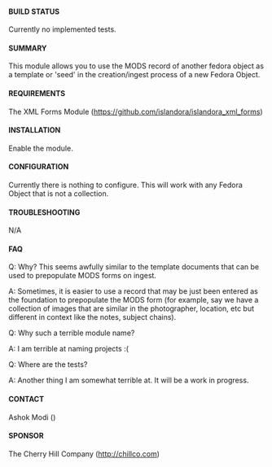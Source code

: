 #### BUILD STATUS

Currently no implemented tests.

#### SUMMARY

This module allows you to use the MODS record of another fedora object as a
template or 'seed' in the creation/ingest process of a new Fedora Object.

#### REQUIREMENTS

The XML Forms Module (https://github.com/islandora/islandora_xml_forms)

#### INSTALLATION

Enable the module.

#### CONFIGURATION

Currently there is nothing to configure. This will work with any Fedora Object
that is not a collection.

#### TROUBLESHOOTING

N/A

#### FAQ

 Q: Why? This seems awfully similar to the template documents that can be used
    to prepopulate MODS forms on ingest.

 A: Sometimes, it is easier to use a record that may be just been entered as
    the foundation to prepopulate the MODS form (for example, say we have a
    collection of images that are similar in the photographer, location, etc
    but different in context like the notes, subject chains).
    
 Q: Why such a terrible module name?
 
 A: I am terrible at naming projects :(
 
 Q: Where are the tests?
 
 A: Another thing I am somewhat terrible at. It will be a work in progress.

#### CONTACT

Ashok Modi (<btmash at gmail dot com>)

#### SPONSOR

The Cherry Hill Company (http://chillco.com)

